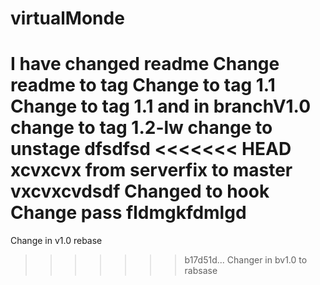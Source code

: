 # virtualMonde 
I have changed readme
Change readme to tag
Change to tag 1.1
Change to tag 1.1 and in branchV1.0
change to tag 1.2-lw
change to unstage dfsdfsd
<<<<<<< HEAD
xcvxcvx
from serverfix to master
vxcvxcvdsdf
Changed to hook
Change pass
fldmgkfdmlgd
=======
Change in v1.0 rebase
>>>>>>> b17d51d... Changer in bv1.0 to rabsase
